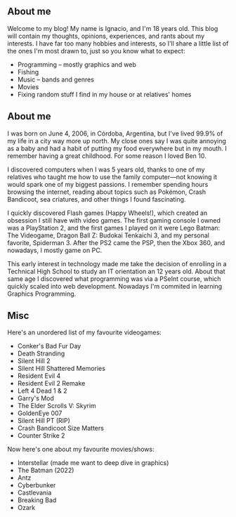 ## About me

Welcome to my blog! My name is Ignacio, and I'm 18 years old. This blog will contain my thoughts, opinions, experiences, and rants about my interests. I have far too many hobbies and interests, so I'll share a little list of the ones I'm most drawn to, just so you know what to expect:

- Programming – mostly graphics and web
- Fishing
- Music – bands and genres
- Movies
- Fixing random stuff I find in my house or at relatives' homes

## About me

I was born on June 4, 2006, in Córdoba, Argentina, but I've lived 99.9% of my life in a city way more up north. My close ones say I was quite annoying as a baby and had a habit of putting my food everywhere but in my mouth. I remember having a great childhood. For some reason I loved Ben 10.

I discovered computers when I was 5 years old, thanks to one of my relatives who taught me how to use the family computer—not knowing it would spark one of my biggest passions. I remember spending hours browsing the internet, reading about topics such as Pokémon, Crash Bandicoot, sea criatures, and other things I found fascinating. 

I quickly discovered Flash games (Happy Wheels!), which created an obsession I still have with video games. The first gaming console I owned was a PlayStation 2, and the first games I played on it were Lego Batman: The Videogame, Dragon Ball Z: Budokai Tenkaichi 3, and my personal favorite, Spiderman 3. After the PS2 came the PSP, then the Xbox 360, and nowadays, I mostly game on PC.

This early interest in technology made me take the decision of enrolling in a Technical High School to study an IT orientation an 12 years old. About that same age I discovered what programming was via a PSeInt course, which quickly scaled into web development. Nowadays I'm commited in learning Graphics Programming.

## Misc

Here's an unordered list of my favourite videogames:

- Conker's Bad Fur Day
- Death Stranding
- Silent Hill 2
- Silent Hill Shattered Memories
- Resident Evil 4
- Resident Evil 2 Remake
- Left 4 Dead 1 & 2
- Garry's Mod
- The Elder Scrolls V: Skyrim
- GoldenEye 007
- Silent Hill PT (RIP)
- Crash Bandicoot Size Matters
- Counter Strike 2

Now here's one about my favourite movies/shows:

- Interstellar (made me want to deep dive in graphics)
- The Batman (2022)
- Antz
- Cyberbunker
- Castlevania
- Breaking Bad
- Ozark